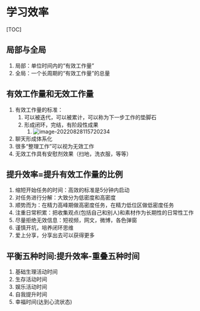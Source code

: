 # 学习效率



[TOC]

## 局部与全局

1. 局部：单位时间内的“有效工作量”
2. 全局：一个长周期的“有效工作量”的总量

## 有效工作量和无效工作量

1. 有效工作量的标准：
	1. 可以被迭代，可以被累计，可以称为下一步工作的垫脚石
	2. 形成闭环<!--一定要做完，哪怕很粗糙,暂停很容易造成烂尾，谨慎开新坑-->，完结，有阶段性成果<!--记录进度，而不是一天学习了什么-->
		1. ![image-20220828115720234](C:\Users\41630\AppData\Roaming\Typora\typora-user-images\image-20220828115720234.png)
2. 聊天形成体系化
3. 很多“整理工作”可以视为无效工作
4. 无效工作具有安慰剂效果（扫地，洗衣服，等等）<!--个人觉得可以，可以使得空间变得很整洁-->

## 提升效率=提升有效工作量的比例

1. 缩短开始任务的时间：高效的标准是5分钟内启动<!-- 电脑不用win，因为有弹窗，不关机-->
2. 对任务进行分解：大致分为低密度和高密度<!--最后做低密度的工作(比如：找ppt模板，皮肤，做不动主线任务了就做)，高密度最前做(列提纲，写文章，真正需要做的)-->
3. 顺势而为：在精力高峰期做高密度任务，在精力低位区做低密度任务
4. 注重日常积累：把收集观点(包括自己和别人)和素材<!--故事案例数据都是素材，来自哪里-->作为长期性的日常性工作<!--书籍，记录多少页，多少次印刷，冗长的文章，自己总结-->
5. 尽量拒绝无效信息：短视频，网文，微博，各色弹窗<!--一旦开始就没有效率，它的目的就是消磨时间-->
6. 谨慎开坑，培养闭环思维<!--先预估，多少时间内够闭环，时间超出，就不考虑-->
7. 爱上分享，分享出去可以获得更多<!--帮助他人会有幸福感-->

## 平衡五种时间:提升效率-重叠五种时间

1. 基础生理活动时间
2. 生存活动时间
3. 娱乐活动时间
4. 自我提升时间
5. 幸福时间(达到心流状态)





